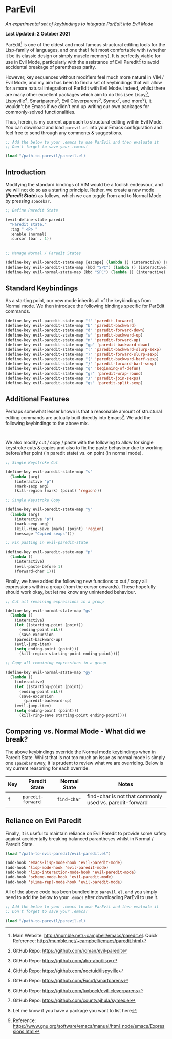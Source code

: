 # ParEvil
*An experimental set of keybindings to integrate ParEdit into Evil Mode*


**Last Updated: 2 October 2021**

ParEdit[^1] is one of the oldest and most famous structural editing tools for the Lisp-family of languages, and one that I felt most comfortable with (whether it be its classic design or simply muscle memory). It is perfectly viable for use in Evil Mode, particularly with the assistance of Evil Paredit[^2] to avoid accidental breakage of parentheses parity.

However, key sequences without modifiers feel much more natural in VIM / Evil Mode, and my aim has been to find a set of keybindings that will allow for a more natural integration of ParEdit with Evil Mode. Indeed, whilst there are many other excellent packages which aim to do this (see Lispy[^3], Lispyville[^4], Smartparens[^5], Evil Cleverparens[^6], Symex[^7], and more[^8]), it wouldn't be Emacs if we didn't end up writing our own packages for commonly-solved functionalities.

Thus, herein, is my current approach to structural editing within Evil Mode. You can download and load `parevil.el` into your Emacs configuration and feel free to send through any comments & suggestions.

```lisp
;; Add the below to your .emacs to use ParEvil and then evaluate it
;; Don't forget to save your .emacs!

(load "/path-to-parevil/parevil.el)
```

## Introduction
Modifying the standard bindings of VIM would be a foolish endeavour, and we will not do so as a starting principle. Rather, we create a new mode (***Paredit State***) as follows, which we can toggle from and to Normal Mode by pressing `spacebar`.

```lisp
;; Define Paredit State

(evil-define-state paredit
  "Paredit state."
  :tag " <P> "
  :enable (normal)
  :cursor (bar . 1))
  
  
;; Manage Normal / Paredit States

(define-key evil-paredit-state-map [escape] (lambda () (interactive) (evil-normal-state)))
(define-key evil-paredit-state-map (kbd "SPC") (lambda () (interactive) (evil-normal-state)))
(define-key evil-normal-state-map (kbd "SPC") (lambda () (interactive) (evil-paredit-state)))
```
## Standard Keybindings
As a starting point, our new mode inherits all of the keybindings from Normal mode. We then introduce the following bindings specific for ParEdit commands.

```lisp
(define-key evil-paredit-state-map "f" 'paredit-forward)                       ;; C-M-f    paredit-forward
(define-key evil-paredit-state-map "b" 'paredit-backward)                      ;; C-M-b    paredit-backward
(define-key evil-paredit-state-map "d" 'paredit-forward-down)                  ;; C-M-d    paredit-forward-down
(define-key evil-paredit-state-map "w" 'paredit-backward-up)                   ;; C-M-u    paredit-backward-up
(define-key evil-paredit-state-map "n" 'paredit-forward-up)                    ;; C-M-n    paredit-forward-up
(define-key evil-paredit-state-map "gp" 'paredit-backward-down)                ;; C-M-p    paredit-backward-down     
(define-key evil-paredit-state-map "(" 'paredit-backward-slurp-sexp)           ;; C-(      paredit-backward-slurp-sexp    
(define-key evil-paredit-state-map ")" 'paredit-forward-slurp-sexp)            ;; C-)      paredit-forward-slurp-sexp
(define-key evil-paredit-state-map "{" 'paredit-backward-barf-sexp)            ;; C-{      paredit-backward-barf-sexp
(define-key evil-paredit-state-map "}" 'paredit-forward-barf-sexp)             ;; C-}      paredit-forward-barf-sexp
(define-key evil-paredit-state-map "q" 'beginning-of-defun)                    ;; C-M-a    beginning-of-defun
(define-key evil-paredit-state-map "gr" 'paredit-wrap-round)                   ;; M-(      Paredit Wrap Around
(define-key evil-paredit-state-map "J" 'paredit-join-sexps)                    ;; M-J      Paredit Join Sexps
(define-key evil-paredit-state-map "gs" 'paredit-split-sexp)                   ;; M-S      Paredit Split Sexps
```





## Additional Features
Perhaps somewhat lesser known is that a reasonable amount of structural editing commands are actually built directly into Emacs[^10]. We add the following keybindings to the above mix.

```lisp



```

We also modify cut / copy / paste with the following to allow for single keystroke cuts & copies and also to fix the paste behaviour due to working before/after point (in paredit state) vs. on point (in normal mode).

```lisp
;; Single Keystroke Cut

(define-key evil-paredit-state-map "s"
  (lambda (arg)
    (interactive "p")
    (mark-sexp arg)
    (kill-region (mark) (point) 'region)))

;; Single Keystroke Copy

(define-key evil-paredit-state-map "y"
  (lambda (arg)
    (interactive "p")
    (mark-sexp arg)
    (kill-ring-save (mark) (point) 'region)
    (message "Copied sexps")))  

;; Fix pasting in evil-paredit-state

(define-key evil-paredit-state-map "p"
  (lambda ()
    (interactive)
    (evil-paste-before 1)
    (forward-char 1)))
```


Finally, we have added the following new functions to cut / copy all expressions within a group (from the cursor onwards). These hopefully should work okay, but let me know any unintended behaviour.

```lisp
;; Cut all remaining expressions in a group

(define-key evil-normal-state-map "gs"
  (lambda ()
    (interactive)
    (let ((starting-point (point))
	  (ending-point nil))
      (save-excursion
	(paredit-backward-up)
	(evil-jump-item)
	(setq ending-point (point)))
      (kill-region starting-point ending-point))))

;; Copy all remaining expressions in a group

(define-key evil-normal-state-map "gy"
  (lambda ()
    (interactive)
    (let ((starting-point (point))
	  (ending-point nil))
      (save-excursion
     	(paredit-backward-up)
	(evil-jump-item)
	(setq ending-point (point)))
      (kill-ring-save starting-point ending-point))))
```


## Comparing vs. Normal Mode - What did we break?
The above keybindings override the Normal mode keybindings when in Paredit State. Whilst that is not too much an issue as normal mode is simply one `spacebar` away, it is prudent to review what we are overriding. Below is my current reasoning for each override.

Key | Paredit State | Normal State | Notes
--- | ------------- | ------------ | ----------
`f` | `paredit-forward` | `find-char`| find-char is not that commonly used vs. paredit-forward


## Reliance on Evil Paredit
Finally, it is useful to maintain reliance on Evil Paredit to provide some safety against accidentally breaking balanced parantheses whilst in Normal / Paredit State.

```lisp
(load "/path-to-evil-paredit/evil-paredit.el")

(add-hook 'emacs-lisp-mode-hook 'evil-paredit-mode)
(add-hook 'lisp-mode-hook 'evil-paredit-mode)
(add-hook 'lisp-interaction-mode-hook 'evil-paredit-mode)
(add-hook 'scheme-mode-hook 'evil-paredit-mode)
(add-hook 'slime-repl-mode-hook 'evil-paredit-mode)
```

All of the above code has been bundled into `parevil.el`, and you simply need to add the below to your `.emacs` after downloading ParEvil to use it.

```lisp
;; Add the below to your .emacs to use ParEvil and then evaluate it
;; Don't forget to save your .emacs!

(load "/path-to-parevil/parevil.el)
```

[^1]: Main Website: http://mumble.net/~campbell/emacs/paredit.el. Quick Reference: http://mumble.net/~campbell/emacs/paredit.html
[^2]: GitHub Repo: https://github.com/roman/evil-paredit
[^3]: GitHub Repo: https://github.com/abo-abo/lispy
[^4]: GitHub Repo: https://github.com/noctuid/lispyville
[^5]: GitHub Repo: https://github.com/Fuco1/smartparens
[^6]: GitHub Repo: https://github.com/luxbock/evil-cleverparens
[^7]: GitHub Repo: https://github.com/countvajhula/symex.el
[^8]: Let me know if you have a package you want to list here
[^10]: Reference:  https://www.gnu.org/software/emacs/manual/html_node/emacs/Expressions.html
